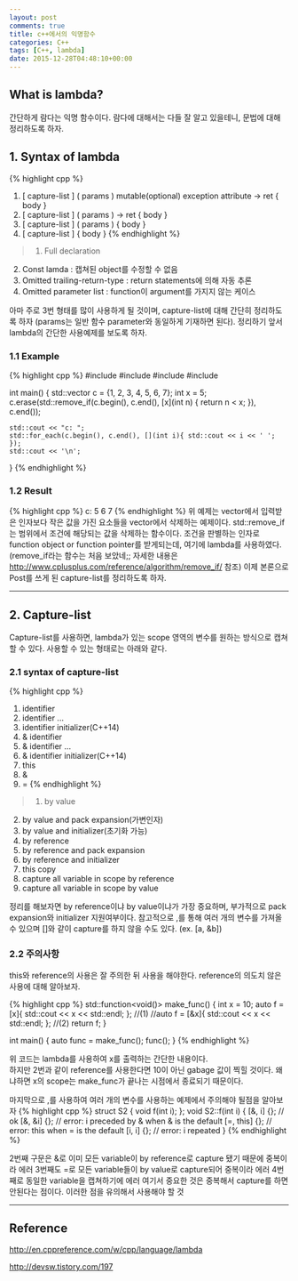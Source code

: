 ```yaml
---
layout: post
comments: true
title: c++에서의 익명함수
categories: C++
tags: [C++, lambda]
date: 2015-12-28T04:48:10+00:00
---
```


## What is lambda?
간단하게 람다는 익명 함수이다.
람다에 대해서는 다들 잘 알고 있을테니, 문법에 대해 정리하도록 하자.


## 1. Syntax of lambda
{% highlight cpp %}
1. [ capture-list ] ( params ) mutable(optional) exception attribute -> ret { body }
2. [ capture-list ] ( params ) -> ret { body }
3. [ capture-list ] ( params ) { body }
4. [ capture-list ] { body }
{% endhighlight %}
>1. Full declaration
2. Const lamda : 캡쳐된 object를 수정할 수 없음
3. Omitted trailing-return-type : return statements에 의해 자동 추론
4. Omitted parameter list : function이 argument를 가지지 않는 케이스

아마 주로 3번 형태를 많이 사용하게 될 것이며, capture-list에 대해 간단히 정리하도록 하자
(params는 일반 함수 parameter와 동일하게 기재하면 된다).
정리하기 앞서 lambda의 간단한 사용예제를 보도록 하자.

### 1.1 Example
{% highlight cpp %}
#include <vector>
#include <iostream>
#include <algorithm>
#include <functional>

int main()
{
    std::vector<int> c = {1, 2, 3, 4, 5, 6, 7};
    int x = 5;
    c.erase(std::remove_if(c.begin(), c.end(), [x](int n) { return n < x; }), c.end());

    std::cout << "c: ";
    std::for_each(c.begin(), c.end(), [](int i){ std::cout << i << ' '; });
    std::cout << '\n';
}
{% endhighlight %}

### 1.2 Result
{% highlight cpp %}
c: 5 6 7
{% endhighlight %}
위 예제는 vector에서 입력받은 인자보다 작은 값을 가진 요소들을 vector에서 삭제하는 예제이다.
std::remove_if는 범위에서 조건에 해당되는 값을 삭제하는 함수이다.
조건을 판별하는 인자로 function object or function pointer를 받게되는데, 여기에 lambda를 사용하였다.
(remove_if라는 함수는 처음 보았네;; 자세한 내용은 http://www.cplusplus.com/reference/algorithm/remove_if/ 참조)
이제 본론으로 Post를 쓰게 된 capture-list를 정리하도록 하자.

---

## 2. Capture-list
Capture-list를 사용하면, lambda가 있는 scope 영역의 변수를 원하는 방식으로 캡쳐할 수 있다.
사용할 수 있는 형태로는 아래와 같다.

### 2.1 syntax of capture-list
{% highlight cpp %}
1. identifier
2. identifier ...
3. identifier initializer(C++14)
4. & identifier
5. & identifier ...
6. & identifier initializer(C++14)
7. this
8. &
9. =
{% endhighlight %}

>1. by value
2. by value and pack expansion(가변인자)
3. by value and initializer(초기화 가능)
4. by reference
5. by reference and pack expansion
6. by reference and initializer
7. this copy
8. capture all variable in scope by reference
9. capture all variable in scope by value


정리를 해보자면 by  reference이냐 by value이냐가 가장 중요하며,
부가적으로 pack expansion와 initializer 지원여부이다.
참고적으로 ,를 통해 여러 개의 변수를 가져올 수 있으며 []와 같이 capture를 하지 않을 수도 있다.
(ex. [a, &b])

### 2.2 주의사항
this와 reference의 사용은 잘 주의한 뒤 사용을 해야한다.
reference의 의도치 않은 사용에 대해 알아보자.

{% highlight cpp %}
std::function<void()> make_func()
{
  int x = 10;
  auto f = [x]{ std::cout << x << std::endl; }; //(1)
  //auto f = [&x]{ std::cout << x << std::endl; }; //(2)
  return f;
}

int main()
{
  auto func = make_func();
  func();
}
{% endhighlight %}

위 코드는 lambda를 사용하여 x를 출력하는 간단한 내용이다.  
하지만 2번과 같이  reference를 사용한다면 10이 아닌 gabage 값이 찍힐 것이다.
왜냐하면 x의 scope는 make_func가 끝나는 시점에서 종료되기 때문이다.

마지막으로 ,를 사용하여 여러 개의 변수를 사용하는 예제에서 주의해야 될점을 알아보자
{% highlight cpp %}
struct S2 { void f(int i); };
void S2::f(int i)
{
    [&, i] {}; // ok
    [&, &i] {}; // error: i preceded by & when & is the default
    [=, this] {}; // error: this when = is the default
    [i, i] {}; // error: i repeated
}
{% endhighlight %}

2번째 구문은 &로 이미 모든 variable이 by reference로 capture 됐기 때문에 중복이라 에러
3번째도 =로 모든 variable들이 by value로 capture되어 중복이라 에러
4번째로 동일한 variable을 캡쳐하기에 에러
여기서 중요한 것은 중복해서 capture를 하면 안된다는 점이다.
이러한 점을 유의해서 사용해야 할 것

---

## Reference

<http://en.cppreference.com/w/cpp/language/lambda>

<http://devsw.tistory.com/197>
